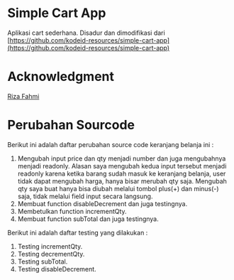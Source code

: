 # Simple Cart App
Aplikasi cart sederhana. Disadur dan dimodifikasi dari [https://github.com/kodeid-resources/simple-cart-app](https://github.com/kodeid-resources/simple-cart-app)

# Acknowledgment
[Riza Fahmi](https://github.com/rizafahmi)

# Perubahan Sourcode
Berikut ini adalah daftar perubahan source code keranjang belanja ini :

1. Mengubah input price dan qty menjadi number dan juga mengubahnya menjadi readonly. Alasan saya mengubah kedua input tersebut menjadi readonly karena ketika barang sudah masuk ke keranjang belanja, user tidak dapat mengubah harga, hanya bisar merubah qty saja. Mengubah qty saya buat hanya bisa diubah melalui tombol plus(+) dan minus(-) saja, tidak melalui field input secara langsung.
2. Membuat function disableDecrement dan juga testingnya.
3. Membetulkan function incrementQty.
4. Membuat function subTotal dan juga testingnya.

Berikut ini adalah daftar testing yang dilakukan :
1. Testing incrementQty.
2. Testing decrementQty.
3. Testing subTotal.
4. Testing disableDecrement.
